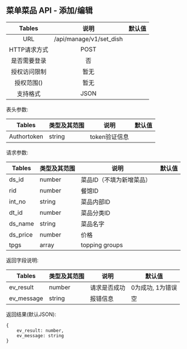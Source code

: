 ## 菜单菜品 API - 添加/编辑

|  Tables  |           说明            | 默认值  |
| :------: | :---------------------: | :--: |
|   URL    | /api/manage/v1/set_dish |      |
| HTTP请求方式 |          POST           |      |
|  是否需要登录  |            否            |      |
|  授权访问限制  |           暂无            |      |
|  授权范围()  |           暂无            |      |
|   支持格式   |          JSON           |      |

表头参数:

| Tables      | 类型及其范围 | 说明        | 默认值  |
| ----------- | ------ | --------- | ---- |
| Authortoken | string | token验证信息 |      |

请求参数:

| Tables  | 类型及其范围 | 说明     | 默认值  |
| ------- | ------ | ------ | ---- |
| ds_id     | number | 菜品ID（不填为新增菜品）   |    |
| rid     | number | 餐馆ID   |      |
| int_no  | string | 菜品内部ID |      |
| dt_id   | number | 菜品分类ID |      |
| ds_name | string | 菜品名字   |      |
| ds_price   | number | 价格     |      |
| tpgs   | array | topping groups    |      |


返回字段说明:

| Tables     | 类型及其范围 | 说明     | 默认值        |
| ---------- | ------ | ------ | ---------- |
| ev_result  | number | 请求是否成功 | 0为成功, 1为错误 |
| ev_message | string | 报错信息   | 空          |

返回结果(默认JSON):

```
{
    ev_result: number,
    ev_message: string
}
```
